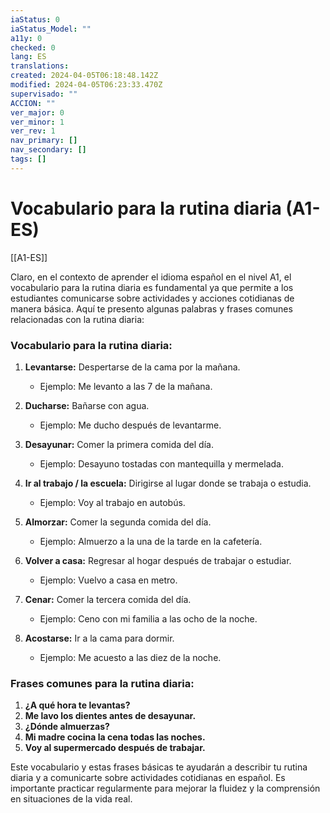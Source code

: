 ```yaml
---
iaStatus: 0
iaStatus_Model: ""
a11y: 0
checked: 0
lang: ES
translations: 
created: 2024-04-05T06:18:48.142Z
modified: 2024-04-05T06:23:33.470Z
supervisado: ""
ACCION: ""
ver_major: 0
ver_minor: 1
ver_rev: 1
nav_primary: []
nav_secondary: []
tags: []
---
```

# Vocabulario para la rutina diaria (A1-ES)

[[A1-ES]]

Claro, en el contexto de aprender el idioma español en el nivel A1, el vocabulario para la rutina diaria es fundamental ya que permite a los estudiantes comunicarse sobre actividades y acciones cotidianas de manera básica. Aquí te presento algunas palabras y frases comunes relacionadas con la rutina diaria:

### Vocabulario para la rutina diaria:

1. **Levantarse:** Despertarse de la cama por la mañana.
   - Ejemplo: Me levanto a las 7 de la mañana.

2. **Ducharse:** Bañarse con agua.
   - Ejemplo: Me ducho después de levantarme.

3. **Desayunar:** Comer la primera comida del día.
   - Ejemplo: Desayuno tostadas con mantequilla y mermelada.

4. **Ir al trabajo / la escuela:** Dirigirse al lugar donde se trabaja o estudia.
   - Ejemplo: Voy al trabajo en autobús.

5. **Almorzar:** Comer la segunda comida del día.
   - Ejemplo: Almuerzo a la una de la tarde en la cafetería.

6. **Volver a casa:** Regresar al hogar después de trabajar o estudiar.
   - Ejemplo: Vuelvo a casa en metro.

7. **Cenar:** Comer la tercera comida del día.
   - Ejemplo: Ceno con mi familia a las ocho de la noche.

8. **Acostarse:** Ir a la cama para dormir.
   - Ejemplo: Me acuesto a las diez de la noche.

### Frases comunes para la rutina diaria:

1. **¿A qué hora te levantas?**
2. **Me lavo los dientes antes de desayunar.**
3. **¿Dónde almuerzas?**
4. **Mi madre cocina la cena todas las noches.**
5. **Voy al supermercado después de trabajar.**

Este vocabulario y estas frases básicas te ayudarán a describir tu rutina diaria y a comunicarte sobre actividades cotidianas en español. Es importante practicar regularmente para mejorar la fluidez y la comprensión en situaciones de la vida real.